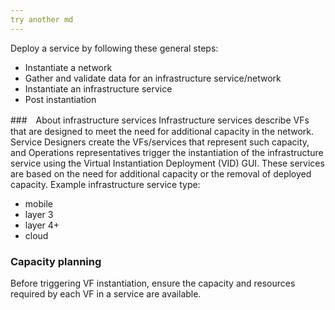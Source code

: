 ```yaml
---
try another md
---
```


Deploy a service by following these general steps:
* Instantiate a network
* Gather and validate data for an infrastructure service/network
* Instantiate an infrastructure service
* Post instantiation

###　About infrastructure services
Infrastructure services describe VFs that are designed to meet the need for additional capacity in the network. Service Designers create the VFs/services that represent such capacity, and Operations representatives trigger the instantiation of the infrastructure service using the Virtual Instantiation Deployment (VID) GUI. These services are based on the need for additional capacity or the removal of deployed capacity.
Example infrastructure service type:
* mobile
* layer 3
* layer 4+
* cloud

### Capacity planning
Before triggering VF instantiation, ensure the capacity and resources required by each VF in a service are available.

